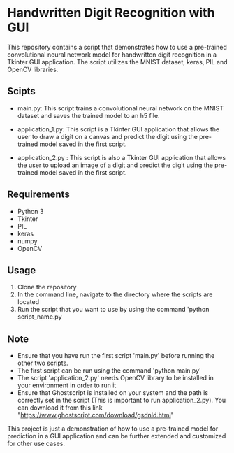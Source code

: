# Handwritten Digit Recognition with GUI

This repository contains a script that demonstrates how to use a pre-trained convolutional neural network model for handwritten digit recognition in a Tkinter GUI application. The script utilizes the MNIST dataset, keras, PIL and OpenCV libraries.

## Scipts

- main.py: This script trains a convolutional neural network on the MNIST dataset and saves the trained model to an h5 file.

- application_1.py: This script is a Tkinter GUI application that allows the user to draw a digit on a canvas and predict the digit using the pre-trained model saved in the first script.

- application_2.py : This script is also a Tkinter GUI application that allows the user to upload an image of a digit and predict the digit using the pre-trained model saved in the first script.

## Requirements

- Python 3
- Tkinter
- PIL
- keras
- numpy
- OpenCV

## Usage

1. Clone the repository
2. In the command line, navigate to the directory where the scripts are located
3. Run the script that you want to use by using the command 'python script_name.py


## Note

- Ensure that you have run the first script 'main.py' before running the other two scripts.
- The first script can be run using the command 'python main.py'
- The script 'application_2.py' needs OpenCV library to be installed in your environment in order to run it
- Ensure that Ghostscript is installed on your system and the path is correctly set in the script (This is important to run application_2.py).
You can download it from this link "https://www.ghostscript.com/download/gsdnld.html"


This project is just a demonstration of how to use a pre-trained model for prediction in a GUI application and can be further extended and customized for other use cases.



